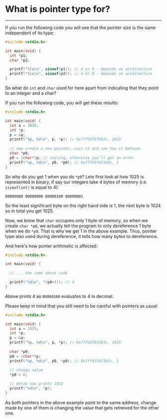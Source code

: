 # What is pointer type for?

---
If you run the following code you will see that the pointer size is the same independent of its type:

```c
#include <stdio.h>

int main(void) {
  int *p1;
  char *p2;

  printf("%lu\n", sizeof(p1)); // 4 or 8 - depends on architecture
  printf("%lu\n", sizeof(p2)); // 4 or 8 - depends on architecture
}
```

So what do `int` and `char` used for here apart from indicating that they point to an integer and a char?

If you run the following code, you will get these results:
```c
#include <stdio.h>

int main(void) {
  int a = 1025;
  int *p;
  p = &a;
  printf("%p, %d\n", p, *p); // 0x7ffd37bf3b3c, 1025
  
  // now create a new pointer, cast it and see how it behaves
  char *p0;
  p0 = (char*)p; // casting, otherwise you'll get an error
  printf("%p, %d\n", p0, *p0); // 0x7ffd37bf3b3c, 1
}
```

So why do you get 1 when you do `*p0`? Lets first look at how 1025 is represented in binary, if say our integers take 4 bytes of memory (i.e. `sizeof(int)` is equal to 4):

`00000000 00000000 00000100 00000001`

So the least significant byte on the right hand side is 1, the next byte is 1024 so in total you get 1025.

Now, we know that `char` occupies only 1 byte of memory, so when we create `char *p0`, we actually tell the program to only dereference 1 byte when we do `*p0`. That is why we get 1 in the above example. Thus, pointer type also used during dereference, it tells how many bytes to dereference.

And here's how ponter arithmetic is affected:

```c
#include <stdio.h>

int main(void) {
  
  // ... the same above code

  printf("%d\n", *(p0+1)); // 4
}
```

Above prints 4 as `00000100` evaluates to 4 in decimal.

Please keep in mind that you still need to be careful with pointers as usual:

```c
#include <stdio.h>

int main(void) {
  int a = 1025;
  int *p;
  p = &a;
  printf("%p, %d\n", p, *p); // 0x7ffd37bf3b3c, 1025
  
  char *p0;
  p0 = (char*)p;
  printf("%p, %d\n", p0, *p0); // 0x7ffd37bf3b3c, 1
  
  // change value
  *p0 = 8;

  // below now prints 1032
  printf("%d\n", *p);
}
```

As both pointers in the above example point to the same address, change made by one of them is changing the value that gets retreived for the other one.
